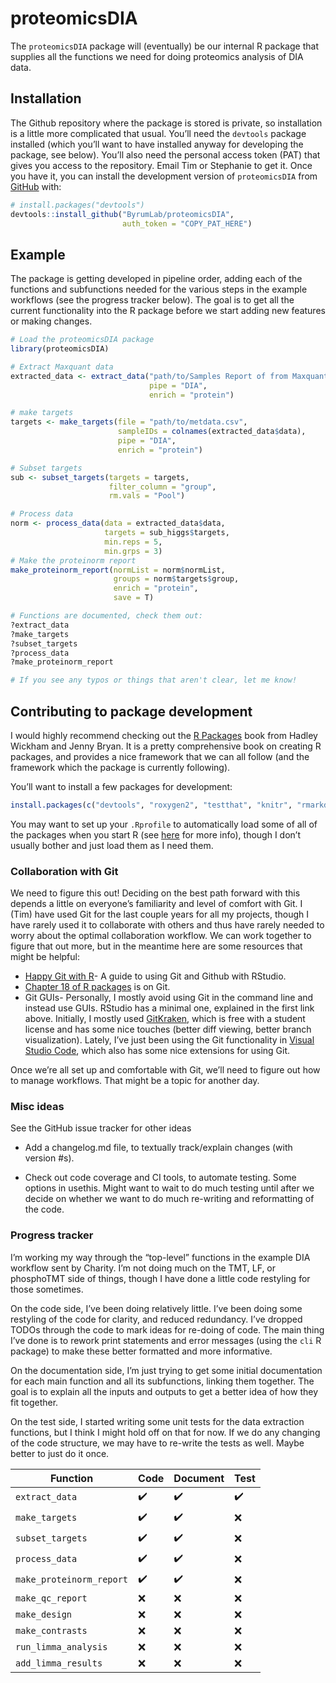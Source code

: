 
<!-- README.md is generated from README.Rmd. Please edit that file -->

# proteomicsDIA

<!-- badges: start -->
<!-- badges: end -->

The `proteomicsDIA` package will (eventually) be our internal R package
that supplies all the functions we need for doing proteomics analysis of
DIA data.

## Installation

The Github repository where the package is stored is private, so
installation is a little more complicated that usual. You’ll need the
`devtools` package installed (which you’ll want to have installed anyway
for developing the package, see below). You’ll also need the personal
access token (PAT) that gives you access to the repository. Email Tim or
Stephanie to get it. Once you have it, you can install the development
version of `proteomicsDIA` from [GitHub](https://github.com/) with:

``` r
# install.packages("devtools")
devtools::install_github("ByrumLab/proteomicsDIA",
                         auth_token = "COPY_PAT_HERE")
```

## Example

The package is getting developed in pipeline order, adding each of the
functions and subfunctions needed for the various steps in the example
workflows (see the progress tracker below). The goal is to get all the
current functionality into the R package before we start adding new
features or making changes.

``` r
# Load the proteomicsDIA package
library(proteomicsDIA)

# Extract Maxquant data
extracted_data <- extract_data("path/to/Samples Report of from Maxquant.csv",
                               pipe = "DIA",
                               enrich = "protein")

# make targets
targets <- make_targets(file = "path/to/metdata.csv",
                        sampleIDs = colnames(extracted_data$data),
                        pipe = "DIA",
                        enrich = "protein")

# Subset targets
sub <- subset_targets(targets = targets, 
                      filter_column = "group",
                      rm.vals = "Pool")

# Process data
norm <- process_data(data = extracted_data$data,
                     targets = sub_higgs$targets,
                     min.reps = 5,
                     min.grps = 3)
# Make the proteinorm report
make_proteinorm_report(normList = norm$normList,
                       groups = norm$targets$group, 
                       enrich = "protein", 
                       save = T)

# Functions are documented, check them out:
?extract_data
?make_targets
?subset_targets
?process_data
?make_proteinorm_report

# If you see any typos or things that aren't clear, let me know!
```

## Contributing to package development

I would highly recommend checking out the [R
Packages](https://r-pkgs.org/) book from Hadley Wickham and Jenny Bryan.
It is a pretty comprehensive book on creating R packages, and provides a
nice framework that we can all follow (and the framework which the
package is currently following).

You’ll want to install a few packages for development:

``` r
install.packages(c("devtools", "roxygen2", "testthat", "knitr", "rmarkdown", "usethis"))
```

You may want to set up your `.Rprofile` to automatically load some of
all of the packages when you start R (see
[here](https://r-pkgs.org/setup.html#personal-startup-configuration) for
more info), though I don’t usually bother and just load them as I need
them.

### Collaboration with Git

We need to figure this out! Deciding on the best path forward with this
depends a little on everyone’s familiarity and level of comfort with
Git. I (Tim) have used Git for the last couple years for all my
projects, though I have rarely used it to collaborate with others and
thus have rarely needed to worry about the optimal collaboration
workflow. We can work together to figure that out more, but in the
meantime here are some resources that might be helpful:

-   [Happy Git with R](https://happygitwithr.com/index.html)- A guide to
    using Git and Github with RStudio.
-   [Chapter 18 of R packages](https://r-pkgs.org/git.html) is on Git.
-   Git GUIs- Personally, I mostly avoid using Git in the command line
    and instead use GUIs. RStudio has a minimal one, explained in the
    first link above. Initially, I mostly used
    [GitKraken](https://www.gitkraken.com/git-client), which is free
    with a student license and has some nice touches (better diff
    viewing, better branch visualization). Lately, I’ve just been using
    the Git functionality in [Visual Studio
    Code](https://code.visualstudio.com/), which also has some nice
    extensions for using Git.

Once we’re all set up and comfortable with Git, we’ll need to figure out
how to manage workflows. That might be a topic for another day.

### Misc ideas

See the GitHub issue tracker for other ideas

-   Add a changelog.md file, to textually track/explain changes (with
    version #s).

-   Check out code coverage and CI tools, to automate testing. Some
    options in usethis. Might want to wait to do much testing until
    after we decide on whether we want to do much re-writing and
    reformatting of the code.

### Progress tracker

I’m working my way through the “top-level” functions in the example DIA
workflow sent by Charity. I’m not doing much on the TMT, LF, or
phosphoTMT side of things, though I have done a little code restyling
for those sometimes.

On the code side, I’ve been doing relatively little. I’ve been doing
some restyling of the code for clarity, and reduced redundancy. I’ve
dropped TODOs through the code to mark ideas for re-doing of code. The
main thing I’ve done is to rework print statements and error messages
(using the `cli` R package) to make these better formatted and more
informative.

On the documentation side, I’m just trying to get some initial
documentation for each main function and all its subfunctions, linking
them together. The goal is to explain all the inputs and outputs to get
a better idea of how they fit together.

On the test side, I started writing some unit tests for the data
extraction functions, but I think I might hold off on that for now. If
we do any changing of the code structure, we may have to re-write the
tests as well. Maybe better to just do it once.

| Function                 | Code               | Document           | Test               |
|--------------------------|--------------------|--------------------|--------------------|
| `extract_data`           | :heavy_check_mark: | :heavy_check_mark: | :heavy_check_mark: |
| `make_targets`           | :heavy_check_mark: | :heavy_check_mark: | :x:                |
| `subset_targets`         | :heavy_check_mark: | :heavy_check_mark: | :x:                |
| `process_data`           | :heavy_check_mark: | :heavy_check_mark: | :x:                |
| `make_proteinorm_report` | :heavy_check_mark: | :heavy_check_mark: | :x:                |
| `make_qc_report`         | :x:                | :x:                | :x:                |
| `make_design`            | :x:                | :x:                | :x:                |
| `make_contrasts`         | :x:                | :x:                | :x:                |
| `run_limma_analysis`     | :x:                | :x:                | :x:                |
| `add_limma_results`      | :x:                | :x:                | :x:                |
